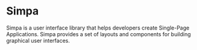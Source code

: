 # Simpa

Simpa is a user interface library that helps developers create Single-Page Applications. Simpa provides a set of layouts and components for building graphical user interfaces.

